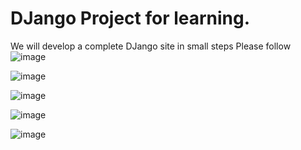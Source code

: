 # DJango Project for learning.

 We will develop a complete DJango site in small steps
 Please follow
 ![image](https://user-images.githubusercontent.com/68769644/170215563-4bec0088-a188-46fd-baed-3bd12a77b103.png)

 ![image](https://user-images.githubusercontent.com/68769644/170215358-19f5f97e-58b6-419f-8d77-5e5933d23671.png)

 
 ![image](https://user-images.githubusercontent.com/68769644/170215212-99e86084-60c8-46b5-8640-e4db9d25a8cf.png)

 
 ![image](https://user-images.githubusercontent.com/68769644/169698278-82bf0878-7571-4096-b70a-8dd47a955717.png)

 ![image](https://user-images.githubusercontent.com/68769644/168053371-fbf909ad-dfe8-4b11-a884-33f21fb9efd3.png)

